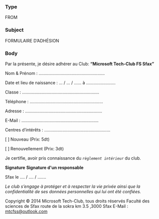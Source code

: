 ﻿### Type
FROM
### Subject
FORMULAIRE D’ADHÉSION
### Body
Par la présente, je désire adhérer au Club: **“Microsoft Tech-Club FS Sfax”**

Nom & Prénom : ………………………………………………

Date et lieu de naissance : … / … / …… à ……………………

Classe : ………………………………………………………

Téléphone : ……………………………………………………

Adresse : ………………………………………………………

E-Mail : ………………………………………………………

Centres d’intérêts : ………………………………………………

[ ] Nouveau (Prix: 5dt)

[ ] Renouvellement (Prix: 3dt)

Je certifie, avoir pris connaissance du _`règlement intérieur`_ du club.

**Signature**
 **Signature d'un responsable**



Sfax le .... / .... / .......

_Le club s’engage à protéger et à respecter la vie privée ainsi que la confidentialité de ses données personnelles qui lui ont été confiées._

Copyright © 2014 Microsoft Tech-Club, tous droits réservés
Faculté des sciences de Sfax route de la sokra km 3.5 ,3000 Sfax
E-Mail : mtcfss@outlook.com
